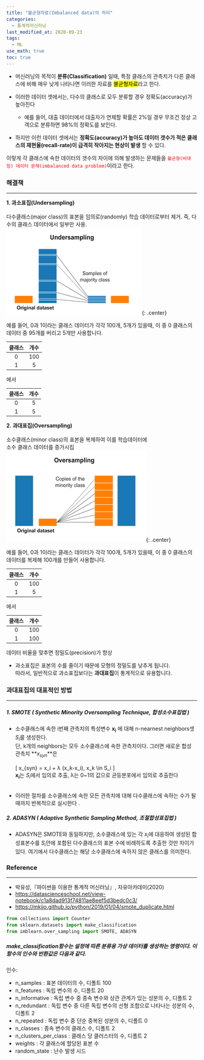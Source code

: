 ```yaml
---
title: "불균형자료(Imbalanced data)의 처리"
categories: 
  - 통계적머신러닝
last_modified_at: 2020-09-23
tags:
  - ML
use_math: true
toc: true
---
```


- 머신러닝의 목적이 **분류(Classification)** 일때, 특정 클래스의 관측치가 다른 클래스에 비해 매우 낮게 나타나면 이러한 자료를 <mark>불균형자료</mark>라고 한다.


- 이러한 데이터 셋에서는, 다수의 클래스로 모두 분류할 경우 정확도(accuracy)가 높아진다    
  - 예를 들어, 대출 데이터에서 대출자가 연체할 확률은 2%일 경우 무조건 정상 고객으로 분류하면 98%의 정확도를 보인다.


- 하지만 이런 데이터 셋에서는 **정확도(accuracy)가 높아도 데이터 갯수가 적은 클래스의 재현율(recall-rate)이 급격히 작아지는 현상이 발생** 할 수 있다.

이렇게 각 클래스에 속한 데이터의 갯수의 차이에 의해 발생하는 문제들을 <span style="color:red">`불균형(비대칭) 데이터 문제(imbalanced data problem)`</span>이라고 한다.<br>


### 해결책
---

**1. 과소표집(Undersampling)**<br><br>
다수클래스(major class)의 표본을 임의로(randomly) 학습 데이터로부터 제거. 즉, 다수의 클래스 데이터에서 일부만 사용.
![img_area](/assets/images/undersampling.PNG){: .center}

예를 들어, 0과 1이라는 클래스 데이터가 각각 100개, 5개가 있을때, 이 중 0 클래스의 데이터 중 95개를 버리고 5개만 사용합니다.

|클래스|개수|
|:---:|:---:|
|0|100|
|1|5|

에서 

|클래스|개수|
|:---:|:---:|
|0|5|
|1|5|

**2. 과대표집(Oversampling)**<br><br>
소수클래스(minor class)의 표본을 복제하여 이를 학습데이터에<br>
소수 클래스 데이터를 증가시킴
![img_area](/assets/images/oversampling.PNG){: .center}

예를 들어, 0과 1이라는 클래스 데이터가 각각 100개, 5개가 있을때, 이 중 0 클래스의 데이터를 복제해 100개를 만들어 사용합니다.

|클래스|개수|
|:---:|:---:|
|0|100|
|1|5|

에서 

|클래스|개수|
|:---:|:---:|
|0|100|
|1|100|

데이터 비율을 맞추면 정밀도(precision)가 향상

- 과소표집은 표본의 수를 줄이기 때문에 모형의 정밀도를 낮추게 됩니다.<br>
따라서, 일반적으로 과소표집보다는 **과대표집**이 통계적으로 유용합니다.

### 과대표집의 대표적인 방법
---

##### 1. SMOTE ( Synthetic Minority Oversampling Technique, 합성소수표집법 )
- 소수클래스에 속한 i번째 관측치의 특성변수 $\mathbf{x_i}$ 에 대해 n-nearnest neighbors셋 $S_i$를 생성한다.<br>
단, k개의 neighbors는 모두 소수클래스에 속한 관측치이다. 그러면 새로운 합성 관측치 **$x_{syn}$**은<br><br>
\[ x_{syn} = x_i + λ (x_k-x_i), x_k \in S_i \]<br>
 $\mathbf{x_i}$는 $S_i$에서 임의로 추출, λ는 0~1의 값으로 균등분포에서 임의로 추출한다<br><br>
 
- 이러한 절차를 소수클래스에 속한 모든 관측치에 대해 다수클래스에 속하는 수가 될때까지 반복적으로 실시한다 .
 

##### 2. ADASYN ( Adaptive Synthetic Sampling Method, 조절합성표집법 )
- ADASYN은 SMOTE와 동일하지만, 소수클래스에 있는 각 $x_i$에 대응하여 생성된 합성표본수를 $S_i$안에 포함된 다수클래스의 표본 수에 비례하도록 추출한 것만 차이가 있다. 여기에서 다수클래스는 해당 소수클래스에 속하지 않은 클래스를 의미한다.

### Reference
---
- 박유성,『파이썬을 이용한 통계적 머신러닝』, 자유아카데미(2020)
- <https://datascienceschool.net/view-notebook/c1a8dad913f74811ae8eef5d3bedc0c3/>
- <https://mkjjo.github.io/python/2019/01/04/smote_duplicate.html>


```python
from collections import Counter
from sklearn.datasets import make_classification
from imblearn.over_sampling import SMOTE, ADASYN
```

##### make_classification함수는 설정에 따른 분류용 가상 데이터를 생성하는 명령이다. 이 함수의 인수와 반환값은 다음과 같다.

인수:

- n_samples : 표본 데이터의 수, 디폴트 100 <br>
- n_features : 독립 변수의 수, 디폴트 20 <br>
- n_informative : 독립 변수 중 종속 변수와 상관 관계가 있는 성분의 수, 디폴트 2 <br>
- n_redundant : 독립 변수 중 다른 독립 변수의 선형 조합으로 나타나는 성분의 수, 디폴트 2 <br>
- n_repeated : 독립 변수 중 단순 중복된 성분의 수, 디폴트 0 <br>
- n_classes : 종속 변수의 클래스 수, 디폴트 2 <br>
- n_clusters_per_class : 클래스 당 클러스터의 수, 디폴트 2 <br>
- weights : 각 클래스에 할당된 표본 수 <br>
- random_state : 난수 발생 시드 <br>
